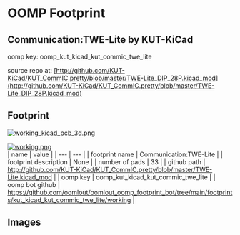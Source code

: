 # OOMP Footprint  
## Communication:TWE-Lite  by KUT-KiCad  
  
oomp key: oomp_kut_kicad_kut_commic_twe_lite  
  
source repo at: [http://github.com/KUT-KiCad/KUT_CommIC.pretty/blob/master/TWE-Lite_DIP_28P.kicad_mod](http://github.com/KUT-KiCad/KUT_CommIC.pretty/blob/master/TWE-Lite_DIP_28P.kicad_mod)  
## Footprint  
  
[![working_kicad_pcb_3d.png](working_kicad_pcb_3d_600.png)](working_kicad_pcb_3d.png)  
  
[![working.png](working_600.png)](working.png)  
| name | value | 
| --- | --- | 
| footprint name | Communication:TWE-Lite | 
| footprint description | None | 
| number of pads | 33 | 
| github path | http://github.com/KUT-KiCad/KUT_CommIC.pretty/blob/master/TWE-Lite.kicad_mod | 
| oomp key | oomp_kut_kicad_kut_commic_twe_lite | 
| oomp bot github | https://github.com/oomlout/oomlout_oomp_footprint_bot/tree/main/footprints/kut_kicad_kut_commic_twe_lite/working | 
## Images  
